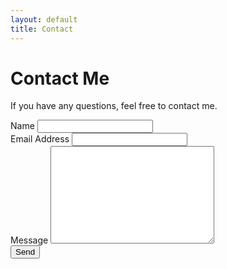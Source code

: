 ```yaml
---
layout: default
title: Contact
---
```


<div id="contact">
  <h1 class="pageTitle">Contact Me</h1>
  <div class="contactContent">
  <p class="intro">If you have any questions, feel free to contact me.</p>
  <img class="me" src="{{ '/assets/img/me.jpg' | prepend: site.baseurl }}" alt="">

  </div>
  <form action="http://formspree.io/ang.moyhour@outlook.com" method="POST">
    <label for="name">Name</label>
    <input type="text" id="name" name="name" class="full-width"><br>
    <label for="email">Email Address</label>
    <input type="email" id="email" name="_replyto" class="full-width"><br>
    <label for="message">Message</label>
    <textarea name="message" id="message" cols="30" rows="10" class="full-width"></textarea><br>
    <input type="submit" value="Send" class="button">
  </form>
</div>

